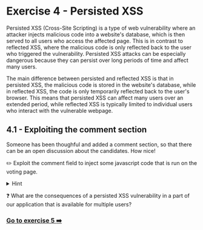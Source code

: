 # Exercise 4 - Persisted XSS

Persisted XSS (Cross-Site Scripting) is a type of web vulnerability where an attacker injects malicious code into a website's database, which is then served to all users who access the affected page. This is in contrast to reflected XSS, where the malicious code is only reflected back to the user who triggered the vulnerability. Persisted XSS attacks can be especially dangerous because they can persist over long periods of time and affect many users.

The main difference between persisted and reflected XSS is that in persisted XSS, the malicious code is stored in the website's database, while in reflected XSS, the code is only temporarily reflected back to the user's browser. This means that persisted XSS can affect many users over an extended period, while reflected XSS is typically limited to individual users who interact with the vulnerable webpage.

## 4.1 - Exploiting the comment section 

Someone has been thoughful and added a comment section, so that there can be an open discussion about the candidates. How nice! 

:pencil2: Exploit the comment field to inject some javascript code that is run on the voting page.

<details>
  <summary>Hint</summary>

  Try using the following comment as a starting point:

  ```html
<script>alert("Hacked!")</script>
  ```
</details>

:question: What are the consequences of a persisted XSS vulnerability in a part of our application that is available for multiple users?

### [Go to exercise 5 :arrow_right:](../exercise-5/README.md)
